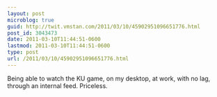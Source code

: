 ```yaml
---
layout: post
microblog: true
guid: http://twit.vmstan.com/2011/03/10/45902951096651776.html
post_id: 3043473
date: 2011-03-10T11:44:51-0600
lastmod: 2011-03-10T11:44:51-0600
type: post
url: /2011/03/10/45902951096651776.html
---
```

Being able to watch the KU game, on my desktop, at work, with no lag, through an internal feed. Priceless.
